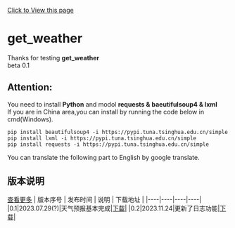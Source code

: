 [Click to View this page](https://github.com/zheyu-U/get_weather#readme)  
# get_weather
Thanks for testing **get_weather**  
beta 0.1  
## Attention:
You need to install **Python** and modol **requests & baeutifulsoup4 & lxml**  
If you are in China area,you can install by running the code below in cmd(Windows).
```
pip install beautifulsoup4 -i https://pypi.tuna.tsinghua.edu.cn/simple 
pip install lxml -i https://pypi.tuna.tsinghua.edu.cn/simple  
pip install requests -i https://pypi.tuna.tsinghua.edu.cn/simple  
```
You can translate the following part to English by google translate.
## 版本说明   
[查看更多](https://zheyu-u.github.io/githubproject/get_weather.html)
| 版本序号 | 发布时间 | 说明 | 下载地址 |
|----|----|----|----|
|0.1|2023.07.29(?)|天气预报基本完成|[下载](https://zheyu-u.github.io/githubproject/get_weather/0.1/weather_windows7_X64.zip)|
|0.2|2023.11.24|更新了日志功能|[下载](https://zheyu-u.github.io/githubproject/get_weather/0.2/weather_Windows7_X64.zip)|
